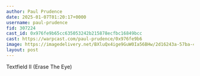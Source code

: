 ```yaml
---
author: Paul Prudence
date: 2025-01-07T01:20:17+0000
username: paul-prudence
fid: 307224
cast_id: 0x976fe9b65cc635053242b215878ecfbc16849bcc
cast: https://warpcast.com/paul-prudence/0x976fe9b6
image: https://imagedelivery.net/BXluQx4ige9GuW0Ia56BHw/2d16243a-57ba-430e-4c61-af42ea596f00/original
layout: post
---
```

Textfield II (Erase The Eye)  

<img src='https://imagedelivery.net/BXluQx4ige9GuW0Ia56BHw/2d16243a-57ba-430e-4c61-af42ea596f00/original' alt='' referrerpolicy='no-referrer'/>